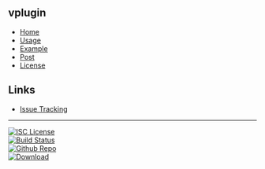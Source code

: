 ## vplugin
- [Home]()
- [Usage](https://plugins.gradle.org/plugin/com.github.nwillc.vplugin)
- [Example](#docs/example)
- [Post](http://nwillc.wordpress.com/2014/11/23/how-to-bring-dependencies-up-to-date-with-gradle/)
- [License](#docs/LICENSE)

## Links
- [Issue Tracking](https://github.com/nwillc/vplugin/issues)

--------
[![ISC License](https://img.shields.io/badge/license-ISC-green.svg?style=flat)](https://tldrlegal.com/license/-isc-license)
<br/>
[![Build Status](https://travis-ci.org/nwillc/vplugin.svg?branch=master)](https://travis-ci.org/nwillc/vplugin)
<br/>
[![Github Repo](https://http://shields-nwillc.rhcloud.com/shield/github)](https://http://shields-nwillc.rhcloud.com/homepage/github?path=nwillc&package=vplugin)
<br/>
[![Download](https://http://shields-nwillc.rhcloud.com/shield/gradle_plugin?group=com.github.nwillc&package=vplugin)](http://shields-nwillc.rhcloud.com/homepage/gradle_plugin?group=com.github.nwillc&package=vplugin)
